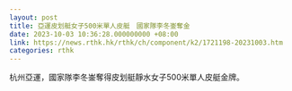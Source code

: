 ```yaml
---
layout: post
title: 亞運皮划艇女子500米單人皮艇　國家隊李冬崟奪金
date: 2023-10-03 10:36:28.000000000 +08:00
link: https://news.rthk.hk/rthk/ch/component/k2/1721198-20231003.htm
categories: rthk
---
```


杭州亞運，國家隊李冬崟奪得皮划艇靜水女子500米單人皮艇金牌。
